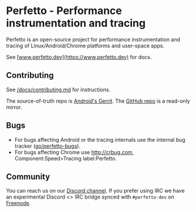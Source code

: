 # Perfetto - Performance instrumentation and tracing

Perfetto is an open-source project for performance instrumentation and tracing
of Linux/Android/Chrome platforms and user-space apps.  

See [www.perfetto.dev](https://www.perfetto.dev) for docs.

Contributing
------------
See [/docs/contributing.md](docs/contributing.md) for instructions.

The source-of-truth repo is [Android's Gerrit][aosp].
The [GitHub repo](https://github.com/google/perfetto) is a read-only mirror.

Bugs
----
* For bugs affecting Android or the tracing internals use the internal
bug tracker ([go/perfetto-bugs](http://goto.google.com/perfetto-bugs)).
* For bugs affecting Chrome use http://crbug.com, Component:Speed>Tracing
label:Perfetto.

Community
---------
You can reach us on our [Discord channel](https://discord.gg/35ShE3A).
If you prefer using IRC we have an experimental Discord <> IRC bridge
synced with `#perfetto-dev` on [Freenode](https://webchat.freenode.net/).

[aosp]: https://android.googlesource.com/platform/external/perfetto/
